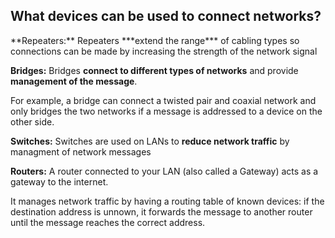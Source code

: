 <h2> What devices can be used to connect networks? </h2>
**Repeaters:**
Repeaters ***extend the range*** of cabling types so connections can be made by increasing the strength of the network signal

**Bridges:**
Bridges **connect to different types of networks** and provide **management of the message**. 

For example, a bridge can connect a twisted pair and coaxial network and only bridges the two networks if a message is addressed to a device on the other side.

**Switches:**
Switches are used on LANs to **reduce network traffic** by managment of network messages

**Routers:**
A router connected to your LAN (also called a Gateway) acts as a gateway to the internet.

It manages network traffic by having a routing table of known devices: if the destination address is unnown, it forwards the message to another router until the message reaches the correct address.